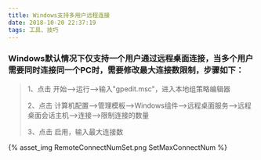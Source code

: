 ```yaml
---
title: Windows支持多用户远程连接
date: 2018-10-20 22:37:19
tags: 工具、技巧
---
```

### Windows默认情况下仅支持一个用户通过远程桌面连接，当多个用户需要同时连接同一个PC时，需要修改最大连接数限制，步骤如下：
> 1、点击 开始-->运行-->输入"gpedit.msc"，进入本地组策略编辑器
>
> 2、点击 计算机配置-->管理模板-->Windows组件-->远程桌面服务-->远程桌面会话主机-->连接-->限制连接的数量
>
> 3、点击 启用，输入最大连接数

{% asset_img RemoteConnectNumSet.png SetMaxConnectNum  %}

